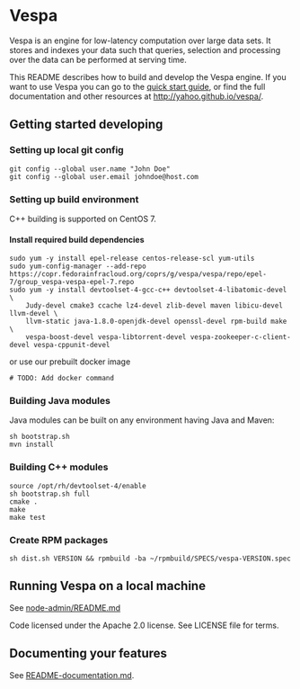 # Vespa

Vespa is an engine for low-latency computation over large data sets.
It stores and indexes your data such that queries, selection and processing over the
data can be performed at serving time.

This README describes how to build and develop the Vespa engine. If you want to use Vespa
you can go to the
[quick start guide](http://yahoo.github.io/vespa/vespa-quick-start.html), or find the full
documentation and other resources at http://yahoo.github.io/vespa/.

## Getting started developing

### Setting up local git config

    git config --global user.name "John Doe"
    git config --global user.email johndoe@host.com

### Setting up build environment

C++ building is supported on CentOS 7.

#### Install required build dependencies

    sudo yum -y install epel-release centos-release-scl yum-utils
    sudo yum-config-manager --add-repo https://copr.fedorainfracloud.org/coprs/g/vespa/vespa/repo/epel-7/group_vespa-vespa-epel-7.repo
    sudo yum -y install devtoolset-4-gcc-c++ devtoolset-4-libatomic-devel \
        Judy-devel cmake3 ccache lz4-devel zlib-devel maven libicu-devel llvm-devel \
        llvm-static java-1.8.0-openjdk-devel openssl-devel rpm-build make \
        vespa-boost-devel vespa-libtorrent-devel vespa-zookeeper-c-client-devel vespa-cppunit-devel

or use our prebuilt docker image

    # TODO: Add docker command

### Building Java modules

Java modules can be built on any environment having Java and Maven:

    sh bootstrap.sh
    mvn install

### Building C++ modules

    source /opt/rh/devtoolset-4/enable
    sh bootstrap.sh full
    cmake .
    make
    make test

### Create RPM packages

    sh dist.sh VERSION && rpmbuild -ba ~/rpmbuild/SPECS/vespa-VERSION.spec

## Running Vespa on a local machine

See [node-admin/README.md](node-admin/README.md)

Code licensed under the Apache 2.0 license. See LICENSE file for terms.

## Documenting your features

See [README-documentation.md](README-documentation.md).
